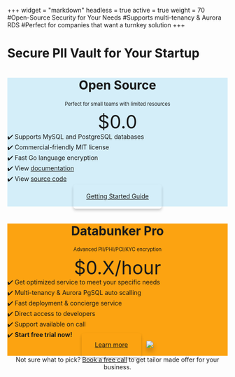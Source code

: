+++
widget = "markdown"
headless = true
active = true
weight = 70
#Open-Source Security for Your Needs
#Supports multi-tenancy & Aurora RDS
#Perfect for companies that want a turnkey solution
+++
<h1 class="text-center mb-3">Secure PII Vault for Your Startup</h1>

<div class="row justify-content-center mb-4">
<div class="col-12 col-md-6 mt-3">
<div class="pricecolumn" style="background:#d4eef9;">
<div class="grey text-center"><h1 style="text-align:center;">Open Source</h1></div>
<div class="grey"><p style="font-size:80%;text-align:center;">Perfect for small teams with limited resources</p></div>
<div class="grey mprice"><p style="font-size:300%;text-align:center;margin:0;line-height: 1.1;">$0.0</p></div>
<section class="mb-3">
<div class="pline">✔️ Supports MySQL and PostgreSQL databases</div>
<div class="pline">✔️ Commercial-friendly MIT license</div>
<div class="pline">✔️ Fast Go language encryption</div>
<div class="pline">✔️ View <a href="https://databunker.org/doc/introduction/">documentation</a></div>
<div class="pline">✔️ View <a href="https://github.com/securitybunker/databunker">source code</a></div>
<div class="pline">&nbsp;</div>
</section>
<div class="grey yprice" style="padding-bottom:15px;text-align:center;">
<a href="https://databunker.org/doc/start/" class="btn-outline-primary btn-lg btn page-scroll" style='border-radius:5px!important;padding: 18px 30px 20px !important;box-shadow:0 4px 6px 0 rgba(0,0,0,0.2);'>Getting Started Guide</a>
</div></div></div>
<div class="col-12 col-md-6 mt-3">
<div class="pricecolumn" style="background:#FCA311;">
<div class="grey text-center"><h1 style="text-align:center;">Databunker Pro</h1></div>
<div class="grey"><p style="font-size:80%;text-align:center;">Advanced PII/PHI/PCI/KYC encryption</p></div>
<div class="grey mprice"><p style="font-size:300%;text-align:center;margin:0;line-height: 1.1;">$0.X/hour</p></div>
<section class="mb-3">
<div class="pline">✔️ Get optimized service to meet your specific needs</div>
<div class="pline">✔️ Multi-tenancy & Aurora PgSQL auto scalling</div>
<div class="pline">✔️ Fast deployment & concierge service</div>
<div class="pline">✔️ Direct access to developers</div>
<div class="pline">✔️ Support available on call</div>
<div class="pline">✔️ <b>Start free trial now!</b></div>
</section>
<div class="grey yprice" style="padding-bottom:15px;text-align:center;">
<center class="mt-2 mb-2"><a href="/contact/" class="btn-primary btn-lg btn page-scroll" style='vertical-align:top;border-radius:5px!important;padding: 18px 30px 20px !important;box-shadow:0 4px 6px 0 rgba(0,0,0,0.2);'>Learn more</a>&nbsp;&nbsp;&nbsp;<a href="/api/aws-redirect.php" style='display:inline-block;'><img src="/img/aws-marketplace-btn.svg" style='box-shadow:0 8px 12px 0 rgba(0,0,0,0.2);'/></a></center>
</div></div></div>
</div>

<!--
<center>Not sure what to pick? Start with our free website check.</center>
<center><a href="javascript:void(0);" onclick="new_meeting()">Book a free call</a> to get tailor made offer for your business.</center>
-->

<center>Not sure what to pick? <a href="https://calendly.com/stremovsky/30min" onclick="new_meeting()">Book a free call</a> to get tailor made offer for your business.</center>

